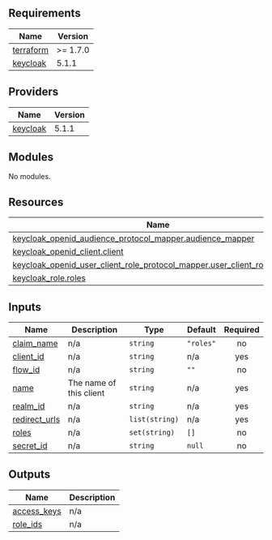 <!-- BEGIN_TF_DOCS -->
## Requirements

| Name | Version |
|------|---------|
| <a name="requirement_terraform"></a> [terraform](#requirement\_terraform) | >= 1.7.0 |
| <a name="requirement_keycloak"></a> [keycloak](#requirement\_keycloak) | 5.1.1 |

## Providers

| Name | Version |
|------|---------|
| <a name="provider_keycloak"></a> [keycloak](#provider\_keycloak) | 5.1.1 |

## Modules

No modules.

## Resources

| Name | Type |
|------|------|
| [keycloak_openid_audience_protocol_mapper.audience_mapper](https://registry.terraform.io/providers/keycloak/keycloak/5.1.1/docs/resources/openid_audience_protocol_mapper) | resource |
| [keycloak_openid_client.client](https://registry.terraform.io/providers/keycloak/keycloak/5.1.1/docs/resources/openid_client) | resource |
| [keycloak_openid_user_client_role_protocol_mapper.user_client_role_mapper](https://registry.terraform.io/providers/keycloak/keycloak/5.1.1/docs/resources/openid_user_client_role_protocol_mapper) | resource |
| [keycloak_role.roles](https://registry.terraform.io/providers/keycloak/keycloak/5.1.1/docs/resources/role) | resource |

## Inputs

| Name | Description | Type | Default | Required |
|------|-------------|------|---------|:--------:|
| <a name="input_claim_name"></a> [claim\_name](#input\_claim\_name) | n/a | `string` | `"roles"` | no |
| <a name="input_client_id"></a> [client\_id](#input\_client\_id) | n/a | `string` | n/a | yes |
| <a name="input_flow_id"></a> [flow\_id](#input\_flow\_id) | n/a | `string` | `""` | no |
| <a name="input_name"></a> [name](#input\_name) | The name of this client | `string` | n/a | yes |
| <a name="input_realm_id"></a> [realm\_id](#input\_realm\_id) | n/a | `string` | n/a | yes |
| <a name="input_redirect_urls"></a> [redirect\_urls](#input\_redirect\_urls) | n/a | `list(string)` | n/a | yes |
| <a name="input_roles"></a> [roles](#input\_roles) | n/a | `set(string)` | `[]` | no |
| <a name="input_secret_id"></a> [secret\_id](#input\_secret\_id) | n/a | `string` | `null` | no |

## Outputs

| Name | Description |
|------|-------------|
| <a name="output_access_keys"></a> [access\_keys](#output\_access\_keys) | n/a |
| <a name="output_role_ids"></a> [role\_ids](#output\_role\_ids) | n/a |
<!-- END_TF_DOCS -->